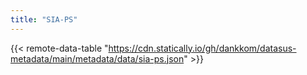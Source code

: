 ```yaml
---
title: "SIA-PS"
---
```


{{< remote-data-table "https://cdn.statically.io/gh/dankkom/datasus-metadata/main/metadata/data/sia-ps.json" >}}

